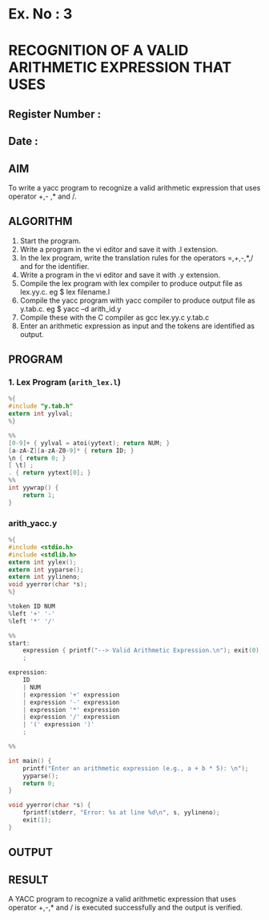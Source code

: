 # Ex. No : 3	
# RECOGNITION OF A VALID ARITHMETIC EXPRESSION THAT USES
## Register Number :
## Date : 

## AIM   
To write a yacc program to recognize a valid arithmetic expression that uses operator +,- ,* and /.

## ALGORITHM
1.	Start the program.
2.	Write a program in the vi editor and save it with .l extension.
3.	In the lex program, write the translation rules for the operators =,+,-,*,/ and for the identifier.
4.	Write a program in the vi editor and save it with .y extension.
5.	Compile the lex program with lex compiler to produce output file as lex.yy.c. eg $ lex filename.l
6.	Compile the yacc program with yacc compiler to produce output file as y.tab.c. eg $ yacc –d arith_id.y
7.	Compile these with the C compiler as gcc lex.yy.c y.tab.c
8.	Enter an arithmetic expression as input and the tokens are identified as output.

## PROGRAM

### 1. Lex Program (`arith_lex.l`)

```c
%{
#include "y.tab.h"
extern int yylval;
%}

%%
[0-9]+ { yylval = atoi(yytext); return NUM; }
[a-zA-Z][a-zA-Z0-9]* { return ID; }
\n { return 0; }
[ \t] ;
. { return yytext[0]; }
%%
int yywrap() {
    return 1;
}
```
### arith_yacc.y

```c
%{
#include <stdio.h>
#include <stdlib.h>
extern int yylex();
extern int yyparse();
extern int yylineno;
void yyerror(char *s);
%}

%token ID NUM
%left '+' '-'
%left '*' '/'

%%
start:
    expression { printf("--> Valid Arithmetic Expression.\n"); exit(0); }
    ;

expression:
    ID
    | NUM
    | expression '+' expression
    | expression '-' expression
    | expression '*' expression
    | expression '/' expression
    | '(' expression ')'
    ;

%%

int main() {
    printf("Enter an arithmetic expression (e.g., a + b * 5): \n");
    yyparse();
    return 0;
}

void yyerror(char *s) {
    fprintf(stderr, "Error: %s at line %d\n", s, yylineno);
    exit(1);
}
```


## OUTPUT 

## RESULT
A YACC program to recognize a valid arithmetic expression that uses operator +,-,* and / is executed successfully and the output is verified.
